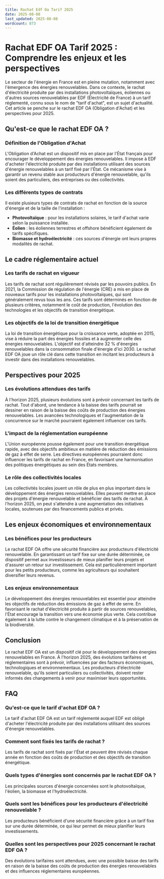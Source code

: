 ```yaml
---
title: Rachat Edf Oa Tarif 2025
date: 2025-08-08
last_updated: 2025-08-08
wordcount: 873
---
```


# Rachat EDF OA Tarif 2025 : Comprendre les enjeux et les perspectives

Le secteur de l'énergie en France est en pleine mutation, notamment avec l'émergence des énergies renouvelables. Dans ce contexte, le rachat d'électricité produite par des installations photovoltaïques, éoliennes ou d'autres sources renouvelables par EDF (Électricité de France) à un tarif réglementé, connu sous le nom de "tarif d'achat", est un sujet d'actualité. Cet article se penche sur le rachat EDF OA (Obligation d'Achat) et les perspectives pour 2025.

## Qu'est-ce que le rachat EDF OA ?

### Définition de l'Obligation d'Achat

L'Obligation d'Achat est un dispositif mis en place par l'État français pour encourager le développement des énergies renouvelables. Il impose à EDF d'acheter l'électricité produite par des installations utilisant des sources d'énergie renouvelables à un tarif fixé par l'État. Ce mécanisme vise à garantir un revenu stable aux producteurs d'énergie renouvelable, qu'ils soient des particuliers, des entreprises ou des collectivités.

### Les différents types de contrats

Il existe plusieurs types de contrats de rachat en fonction de la source d'énergie et de la taille de l'installation :

- **Photovoltaïque** : pour les installations solaires, le tarif d'achat varie selon la puissance installée.
- **Éolien** : les éoliennes terrestres et offshore bénéficient également de tarifs spécifiques.
- **Biomasse et hydroélectricité** : ces sources d'énergie ont leurs propres modalités de rachat.

## Le cadre réglementaire actuel

### Les tarifs de rachat en vigueur

Les tarifs de rachat sont régulièrement révisés par les pouvoirs publics. En 2021, la Commission de régulation de l'énergie (CRE) a mis en place de nouveaux tarifs pour les installations photovoltaïques, qui sont généralement revus tous les ans. Ces tarifs sont déterminés en fonction de plusieurs critères, notamment le coût de production, l'évolution des technologies et les objectifs de transition énergétique.

### Les objectifs de la loi de transition énergétique

La loi de transition énergétique pour la croissance verte, adoptée en 2015, vise à réduire la part des énergies fossiles et à augmenter celle des énergies renouvelables. L'objectif est d'atteindre 32 % d'énergies renouvelables dans la consommation finale d'énergie d'ici 2030. Le rachat EDF OA joue un rôle clé dans cette transition en incitant les producteurs à investir dans des installations renouvelables.

## Perspectives pour 2025

### Les évolutions attendues des tarifs

À l'horizon 2025, plusieurs évolutions sont à prévoir concernant les tarifs de rachat. Tout d'abord, une tendance à la baisse des tarifs pourrait se dessiner en raison de la baisse des coûts de production des énergies renouvelables. Les avancées technologiques et l'augmentation de la concurrence sur le marché pourraient également influencer ces tarifs.

### L'impact de la réglementation européenne

L'Union européenne pousse également pour une transition énergétique rapide, avec des objectifs ambitieux en matière de réduction des émissions de gaz à effet de serre. Les directives européennes pourraient donc influencer les tarifs de rachat en France, en favorisant une harmonisation des politiques énergétiques au sein des États membres.

### Le rôle des collectivités locales

Les collectivités locales jouent un rôle de plus en plus important dans le développement des énergies renouvelables. Elles peuvent mettre en place des projets d'énergie renouvelable et bénéficier des tarifs de rachat. À l'horizon 2025, on peut s'attendre à une augmentation des initiatives locales, soutenues par des financements publics et privés.

## Les enjeux économiques et environnementaux

### Les bénéfices pour les producteurs

Le rachat EDF OA offre une sécurité financière aux producteurs d'électricité renouvelable. En garantissant un tarif fixe sur une durée déterminée, ce dispositif permet aux investisseurs de mieux planifier leurs projets et d'assurer un retour sur investissement. Cela est particulièrement important pour les petits producteurs, comme les agriculteurs qui souhaitent diversifier leurs revenus.

### Les enjeux environnementaux

Le développement des énergies renouvelables est essentiel pour atteindre les objectifs de réduction des émissions de gaz à effet de serre. En favorisant le rachat d'électricité produite à partir de sources renouvelables, l'État encourage la transition vers une économie plus verte. Cela contribue également à la lutte contre le changement climatique et à la préservation de la biodiversité.

## Conclusion

Le rachat EDF OA est un dispositif clé pour le développement des énergies renouvelables en France. À l'horizon 2025, des évolutions tarifaires et réglementaires sont à prévoir, influencées par des facteurs économiques, technologiques et environnementaux. Les producteurs d'électricité renouvelable, qu'ils soient particuliers ou collectivités, doivent rester informés des changements à venir pour maximiser leurs opportunités.

## FAQ

### Qu'est-ce que le tarif d'achat EDF OA ?

Le tarif d'achat EDF OA est un tarif réglementé auquel EDF est obligé d'acheter l'électricité produite par des installations utilisant des sources d'énergie renouvelables.

### Comment sont fixés les tarifs de rachat ?

Les tarifs de rachat sont fixés par l'État et peuvent être révisés chaque année en fonction des coûts de production et des objectifs de transition énergétique.

### Quels types d'énergies sont concernés par le rachat EDF OA ?

Les principales sources d'énergie concernées sont le photovoltaïque, l'éolien, la biomasse et l'hydroélectricité.

### Quels sont les bénéfices pour les producteurs d'électricité renouvelable ?

Les producteurs bénéficient d'une sécurité financière grâce à un tarif fixe sur une durée déterminée, ce qui leur permet de mieux planifier leurs investissements.

### Quelles sont les perspectives pour 2025 concernant le rachat EDF OA ?

Des évolutions tarifaires sont attendues, avec une possible baisse des tarifs en raison de la baisse des coûts de production des énergies renouvelables et des influences réglementaires européennes.